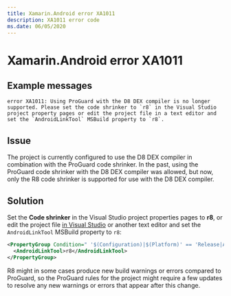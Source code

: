 ```yaml
---
title: Xamarin.Android error XA1011
description: XA1011 error code
ms.date: 06/05/2020
---
```

# Xamarin.Android error XA1011

## Example messages

```
error XA1011: Using ProGuard with the D8 DEX compiler is no longer supported. Please set the code shrinker to `r8` in the Visual Studio project property pages or edit the project file in a text editor and set the `AndroidLinkTool` MSBuild property to `r8`.
```

## Issue

The project is currently configured to use the D8 DEX compiler in combination
with the ProGuard code shrinker.  In the past, using the ProGuard code shrinker
with the D8 DEX compiler was allowed, but now, only the R8 code shrinker is
supported for use with the D8 DEX compiler.

## Solution

Set the **Code shrinker** in the Visual Studio project properties pages to
**r8**, or edit the project file [in Visual Studio][edit-project-files] or
another text editor and set the `AndroidLinkTool` MSBuild property to `r8`:

```xml
<PropertyGroup Condition=" '$(Configuration)|$(Platform)' == 'Release|AnyCPU' ">
  <AndroidLinkTool>r8</AndroidLinkTool>
</PropertyGroup>
```

R8 might in some cases produce new build warnings or errors compared to
ProGuard, so the ProGuard rules for the project might require a few updates to
resolve any new warnings or errors that appear after this change.

[edit-project-files]: https://docs.microsoft.com/visualstudio/msbuild/visual-studio-integration-msbuild#edit-project-files-in-visual-studio
